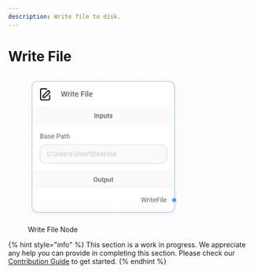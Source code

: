 ```yaml
---
description: Write file to disk.
---
```


# Write File

<figure><img src="../../../.gitbook/assets/image (13).png" alt="" width="308"><figcaption><p>Write File Node</p></figcaption></figure>

{% hint style="info" %}
This section is a work in progress. We appreciate any help you can provide in completing this section. Please check our [Contribution Guide](../../../contributing/) to get started.
{% endhint %}
